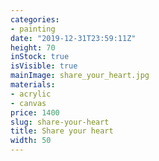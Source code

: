 ```yaml
---
categories:
- painting
date: "2019-12-31T23:59:11Z"
height: 70
inStock: true
isVisible: true
mainImage: share_your_heart.jpg
materials:
- acrylic
- canvas
price: 1400
slug: share-your-heart
title: Share your heart
width: 50
---
```



